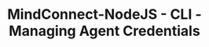 ---
title: MindConnect-NodeJS - CLI - Managing Agent Credentials
hide_license_text: True
show_mit_license_text: True
---